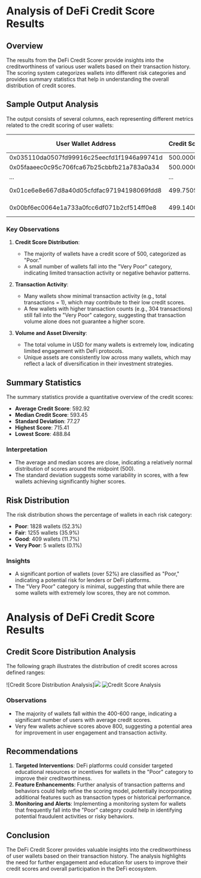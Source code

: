 # Analysis of DeFi Credit Score Results

## Overview
The results from the DeFi Credit Scorer provide insights into the creditworthiness of various user wallets based on their transaction history. The scoring system categorizes wallets into different risk categories and provides summary statistics that help in understanding the overall distribution of credit scores.

## Sample Output Analysis
The output consists of several columns, each representing different metrics related to the credit scoring of user wallets:

| User Wallet Address | Credit Score | Risk Category | Total Transactions | Days Active | Total Volume (USD) | Unique Assets | Transaction Frequency |
|---------------------|--------------|---------------|--------------------|-------------|--------------------|---------------|-----------------------|
| 0x035110da0507fd99916c25eecfd1f1946a99741d | 500.000000 | Poor          | 1                  | 1           | 2.449232e-06       | 1             | 1                     |
| 0x05faaeec0c95c706fca67b25cbbfb21a783a0a34 | 500.000000 | Poor          | 1                  | 1           | 1.090170e-09       | 1             | 1                     |
| ...                 | ...          | ...           | ...                | ...         | ...                | ...           | ...                   |
| 0x01ce6e8e667d8a40d05cfdfac97194198069fdd8 | 499.750567 | Very Poor     | 4                  | 1           | 1.825582e+00       | 1             | 4                     |
| 0x00bf6ec0064e1a733a0fcc6df071b2cf514ff0e8 | 499.140000 | Very Poor     | 18                 | 1           | 1.447041e-09       | 1             | 18                    |

### Key Observations
1. **Credit Score Distribution**:
   - The majority of wallets have a credit score of 500, categorized as "Poor."
   - A small number of wallets fall into the "Very Poor" category, indicating limited transaction activity or negative behavior patterns.

2. **Transaction Activity**:
   - Many wallets show minimal transaction activity (e.g., total transactions = 1), which may contribute to their low credit scores.
   - A few wallets with higher transaction counts (e.g., 304 transactions) still fall into the "Very Poor" category, suggesting that transaction volume alone does not guarantee a higher score.

3. **Volume and Asset Diversity**:
   - The total volume in USD for many wallets is extremely low, indicating limited engagement with DeFi protocols.
   - Unique assets are consistently low across many wallets, which may reflect a lack of diversification in their investment strategies.

## Summary Statistics
The summary statistics provide a quantitative overview of the credit scores:

- **Average Credit Score**: 592.92
- **Median Credit Score**: 593.45
- **Standard Deviation**: 77.27
- **Highest Score**: 715.41
- **Lowest Score**: 488.84

### Interpretation
- The average and median scores are close, indicating a relatively normal distribution of scores around the midpoint (500).
- The standard deviation suggests some variability in scores, with a few wallets achieving significantly higher scores.

## Risk Distribution
The risk distribution shows the percentage of wallets in each risk category:

- **Poor**: 1828 wallets (52.3%)
- **Fair**: 1255 wallets (35.9%)
- **Good**: 409 wallets (11.7%)
- **Very Poor**: 5 wallets (0.1%)

### Insights
- A significant portion of wallets (over 52%) are classified as "Poor," indicating a potential risk for lenders or DeFi platforms.
- The "Very Poor" category is minimal, suggesting that while there are some wallets with extremely low scores, they are not common.

# Analysis of DeFi Credit Score Results

## Credit Score Distribution Analysis

The following graph illustrates the distribution of credit scores across defined ranges:

![Credit Score Distribution Analysis]<img src="https://drive.google.com/file/d/1DMKO7DcIvCfWNHCo7wOmXIt8eDhdylVB/">
![Credit Score Analysis](https://drive.google.com/file/d/1k7mJwfIOutCPJ7OC6nj8Nc7OD_lSzdUe/view)

### Observations
- The majority of wallets fall within the 400-600 range, indicating a significant number of users with average credit scores.
- Very few wallets achieve scores above 800, suggesting a potential area for improvement in user engagement and transaction activity.

## Recommendations
1. **Targeted Interventions**: DeFi platforms could consider targeted educational resources or incentives for wallets in the "Poor" category to improve their creditworthiness.
2. **Feature Enhancements**: Further analysis of transaction patterns and behaviors could help refine the scoring model, potentially incorporating additional features such as transaction types or historical performance.
3. **Monitoring and Alerts**: Implementing a monitoring system for wallets that frequently fall into the "Poor" category could help in identifying potential fraudulent activities or risky behaviors.

## Conclusion
The DeFi Credit Scorer provides valuable insights into the creditworthiness of user wallets based on their transaction history. The analysis highlights the need for further engagement and education for users to improve their credit scores and overall participation in the DeFi ecosystem.
